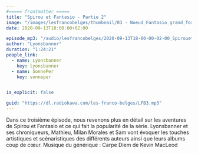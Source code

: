 ```yaml
---
#===== frontmatter =====
title: "Spirou et Fantasio - Partie 2"
image: "/images/lesfrancobelges/thumbnail/03 - Noeud_Fantasio_grand_format.jpg"
date: 2020-09-13T18:00:00+02:00

episode_mp3: "/audio/lesfrancobelges/2020-09-13T18-00-00-02-00_SpirouetFantasioPartie2.mp3"
author: "Lyonsbanner"
duration: "1:24:21"
people_link: 
  - name: Lyonsbanner
    key: lyonsbanner
  - name: SonnePer
    key: sonneper


is_explicit: false

guid: "https://dl.radiokawa.com/les-franco-belges/LFB3.mp3"
---
```


<PodcastHeader/>

<!-- ECRIRE LA DESCRIPTION DE L'EPISODE SOUS CETTE LIGNE -->
Dans ce troisième épisode, nous revenons plus en détail sur les aventures de Spirou et Fantasio et ce qui fait la popularité de la série. Lyonsbanner et ses chroniqueurs, Mathieu, Milan Morales et Sam vont évoquer les touches artistiques et scénaristiques des différents auteurs ainsi que leurs albums coup de cœur. Musique du générique : Carpe Diem de Kevin MacLeod


